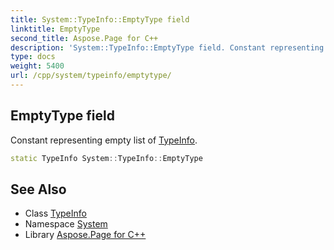 ```yaml
---
title: System::TypeInfo::EmptyType field
linktitle: EmptyType
second_title: Aspose.Page for C++
description: 'System::TypeInfo::EmptyType field. Constant representing empty list of TypeInfo in C++.'
type: docs
weight: 5400
url: /cpp/system/typeinfo/emptytype/
---
```

## EmptyType field


Constant representing empty list of [TypeInfo](../).

```cpp
static TypeInfo System::TypeInfo::EmptyType
```

## See Also

* Class [TypeInfo](../)
* Namespace [System](../../)
* Library [Aspose.Page for C++](../../../)
